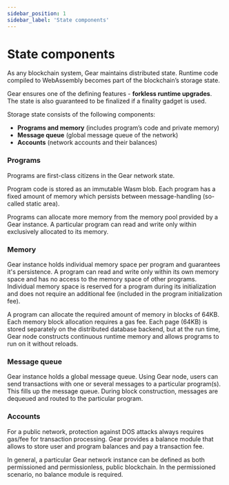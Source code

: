 ```yaml
---
sidebar_position: 1
sidebar_label: 'State components'
---
```


# State components

As any blockchain system, Gear maintains distributed state. Runtime code compiled to WebAssembly becomes part of the blockchain’s storage state. 

Gear ensures one of the defining features - **forkless runtime upgrades**. The state is also guaranteed to be finalized if a finality gadget is used.

Storage state consists of the following components:

- **Programs and memory** (includes program’s code and private memory)
- **Message queue** (global message queue of the network)
- **Accounts** (network accounts and their balances)

### Programs

Programs are first-class citizens in the Gear network state.

Program code is stored as an immutable Wasm blob. Each program has a fixed amount of memory which persists between message-handling (so-called static area).

Programs can allocate more memory from the memory pool provided by a Gear instance. A particular program can read and write only within exclusively allocated to its memory.

### Memory

Gear instance holds individual memory space per program and guarantees it's persistence. A program can read and write only within its own memory space and has no access to the memory space of other programs. Individual memory space is reserved for a program during its initialization and does not require an additional fee (included in the program initialization fee). 

A program can allocate the required amount of memory in blocks of 64KB. Each memory block allocation requires a gas fee. Each page (64KB) is stored separately on the distributed database backend, but at the run time, Gear node constructs continuous runtime memory and allows programs to run on it without reloads.

### Message queue

Gear instance holds a global message queue. Using Gear node, users can send transactions with one or several messages to a particular program(s). This fills up the message queue. During block construction, messages are dequeued and routed to the particular program.

### Accounts

For a public network, protection against DOS attacks always requires gas/fee for transaction processing. Gear provides a balance module that allows to store user and program balances and pay a transaction fee.

In general, a particular Gear network instance can be defined as both permissioned and permissionless, public blockchain. In the permissioned scenario, no balance module is required.
